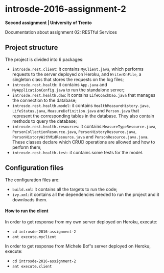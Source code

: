 # introsde-2016-assignment-2
**Second assignment | University of Trento**

Documentation about assignment 02: RESTful Services

## Project structure
The project is divided into 6 packages:

* ```introsde.rest.client```: it contains ```MyClient.java```, which performs requests to the server deployed on Heroku, and ```WriterOnFile```, a singleton class that stores the requests on the log files;
* ```introsde.rest.health```: it contains ```App.java``` and ```MyApplicationConfig.java``` to run the standalone server;
* ```introsde.rest.health.dao```: it contains ```LifeCoachDao.java``` that manages the connection to the database;
* ```introsde.rest.health.model```: it contains ```HealthMeasureHistory.java```, ```LifeStatus.java```, ```MeasureDefinition.java``` and ```Person.java``` that represent the corresponding tables in the database. They also contain methods to query the database;
* ```introsde.rest.health.resources```: it contains ```MeasureTypeResource.java```, ```PersonCollectionResource.java```, ```PersonHistoryResource.java```, ```PersonHistoryWithMidResource.java``` and ```PersonResource.java.java```. These classes declare which CRUD operations are allowed and how to perform them;
* ```introsde.rest.health.test```: it contains some tests for the model.

## Configuration files

The configuration files are:

* ```build.xml```: it contains all the targets to run the code;
* ```ivy.xml```: it contains all the dependencies needed to run the project and it downloads them.

#### How to run the client


In order to get response from my own server deployed on Heroku, execute: 
* ```cd introsde-2016-assignment-2```
* ```ant execute.myclient```


In order to get response from Michele Bof's server deployed on Heroku, execute: 
* ```cd introsde-2016-assignment-2```
* ```ant execute.client```
